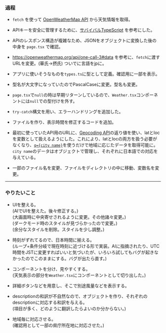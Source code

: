 ### 過程
- `fetch` を使って [OpenWeatherMap API](https://openweathermap.org/api) から天気情報を取得。  
- APIキーを安全に管理するために、[サバイバルTypeScript](https://typescriptbook.jp/tutorials/nextjs#apiキーを使う) を参考にした。
- APIのレスポンス構造が複雑なため、JSONをオブジェクトに変換した後の中身を `page.tsx` で確認。

- https://openweathermap.org/api/one-call-3#data を参考に、`fetch`に渡すURLを変更。(華氏→摂氏)
ついでに言語をjpに。
- アプリに使いそうなものを`types.ts`に型として定義。確認用に一部を表示。

- 型名が大文字になっていたのでPascalCaseに変更。型名も変更。
- `page.tsx`で`null`の時は早期リターンしているので、`Weather.tsx`コンポーネントには`null`での型付けを外す。
- `try-catch`構文を用い、エラーハンドリングを追加した。

- ファイルを作り、表示時間を修正するコードを追加。

- 最初に使っていたAPI用のURLに、[Geocoding API](https://openweathermap.org/api/geocoding-api)の返り値を使い、latとlocを変数として扱えるようにした。これにより、latとlocの両方を扱う必要がなくなり、[`q={city name}`](https://openweathermap.org/api/geocoding-api#direct)を使うだけで地域に応じたデータを取得可能に。<br>
`city name`のデータはオブジェクトで管理し、それぞれに日本語での対応を与えている。
- 一部のファイル名を変更、ファイルをディレクトリの中に移動、変数名を変更。

---

### やりたいこと
- UIを整える。<br>
  (AIでUIを整えた。後々修正する。)<br>
  (大画面時に中央寄せされるように変更。その他諸々変更。)<br>
  (ダークモード時のスタイルが見づらかったので変更。)<br>
  (余分なスタイルを削除。スタイルを少し調整。)

- 時刻がずれてるので、日本時間に揃える。<br>
  (ループ+条件分岐で現在時刻に近づける形で実装。AIに指摘されたり、UTC時間をJSTに変更すればいいと気づいたが、いろいろ試してもバグが起きなかったのでこのままにする。バグが出たら直す。)
  
- コンポーネントを分け、見やすくする。<br>
  (天気表示の部分を`Weather.tsx`にコンポーネントとして切り出した。)
- 詳細ボタンなどを用意し、そこで別途風量などを表示する。
- descriptionの和訳が不自然なので、オブジェクトを作り、それぞれのdescriptionに対応する和訳を与える。<br>
  (項目が多く、どのように翻訳したらよいのか分からない。)
- 地域毎に対応させる。<br>
  (確認用として一部の県庁所在地に対応させた。)
